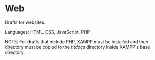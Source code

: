 # Web
Drafts for websites.

Languages: HTML, CSS, JavaScript, PHP

NOTE: For drafts that include PHP, XAMPP must be installed and their directory must be copied to the _htdocs_ directory inside XAMPP's base directory.
